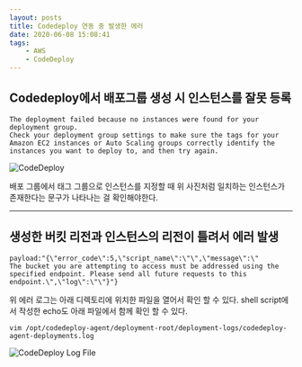 ```yaml
---
layout: posts
title: Codedeploy 연동 중 발생한 에러
date: 2020-06-08 15:08:41
tags:
    - AWS
    - CodeDeploy
---
```


## Codedeploy에서 배포그룹 생성 시 인스턴스를 잘못 등록

```text
The deployment failed because no instances were found for your deployment group.
Check your deployment group settings to make sure the tags for your Amazon EC2 instances or Auto Scaling groups correctly identify the instances you want to deploy to, and then try again.
```

![CodeDeploy](/images/20200608/codedeploy_인스턴스_설정.png)

배포 그룹에서 태그 그룹으로 인스턴스를 지정할 때 위 사진처럼 일치하는 인스턴스가 존재한다는 문구가 나타나는 걸 확인해야한다.

* * *

## 생성한 버킷 리전과 인스턴스의 리전이 틀려서 에러 발생

```text
payload:"{\"error_code\":5,\"script_name\":\"\",\"message\":\"
The bucket you are attempting to access must be addressed using the specified endpoint. Please send all future requests to this endpoint.\",\"log\":\"\"}"}
```

위 에러 로그는 아래 디렉토리에 위치한 파일을 열어서 확인 할 수 있다.
shell script에서 작성한 echo도 아래 파일에서 함께 확인 할 수 있다.

```shell
vim /opt/codedeploy-agent/deployment-root/deployment-logs/codedeploy-agent-deployments.log
```

![CodeDeploy Log File](/images/20200608/codedeploy_logfile.PNG)